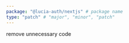 ```yaml
---
package: "@lucia-auth/nextjs" # package name
type: "patch" # "major", "minor", "patch"
---
```


remove unnecessary code